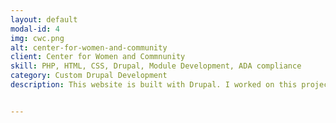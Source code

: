 ```yaml
---
layout: default
modal-id: 4
img: cwc.png
alt: center-for-women-and-community
client: Center for Women and Commnunity
skill: PHP, HTML, CSS, Drupal, Module Development, ADA compliance
category: Custom Drupal Development
description: This website is built with Drupal. I worked on this project as a developer and as a consultant to student interns.  I also coordinate development efforts with the project manager and other departments within the University, such as  University Relations, Information Technology. Following are some tasks that I have performed.<ul><li> Developed custom module to enhance web functionalities.</li><li>Set up user access and add new web pages</li><li>Website Backup and migration and deployment</li><li>Participated ADA compliance audit to make sure site ADA compliant</li><li>Created support documentation and provided knowledge transfer to student interns</li></ul> <br><button name="button2" onclick="window.open('https://www.umass.edu/cwc/')"> View Site</button>


---
```

